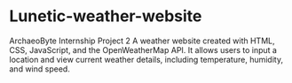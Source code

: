 # Lunetic-weather-website
ArchaeoByte Internship Project 2 A weather website created with HTML, CSS, JavaScript, and the OpenWeatherMap API. It allows users to input a location and view current weather details, including temperature, humidity, and wind speed.

